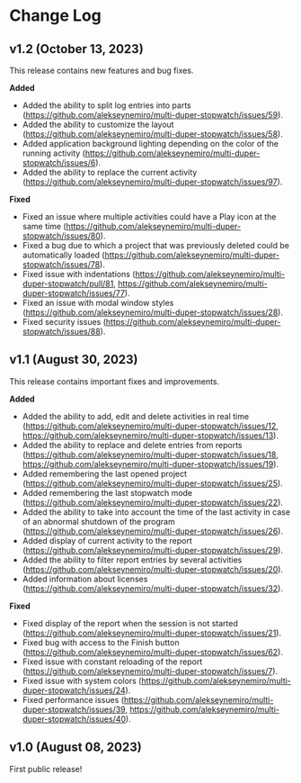 # Change Log

## v1.2 (October 13, 2023)

This release contains new features and bug fixes.

**Added**

* Added the ability to split log entries into parts (<https://github.com/alekseynemiro/multi-duper-stopwatch/issues/59>).
* Added the ability to customize the layout (<https://github.com/alekseynemiro/multi-duper-stopwatch/issues/58>).
* Added application background lighting depending on the color of the running activity (<https://github.com/alekseynemiro/multi-duper-stopwatch/issues/6>).
* Added the ability to replace the current activity (<https://github.com/alekseynemiro/multi-duper-stopwatch/issues/97>).

**Fixed**

* Fixed an issue where multiple activities could have a Play icon at the same time (<https://github.com/alekseynemiro/multi-duper-stopwatch/issues/80>).
* Fixed a bug due to which a project that was previously deleted could be automatically loaded (<https://github.com/alekseynemiro/multi-duper-stopwatch/issues/78>).
* Fixed issue with indentations (<https://github.com/alekseynemiro/multi-duper-stopwatch/pull/81>, <https://github.com/alekseynemiro/multi-duper-stopwatch/issues/77>).
* Fixed an issue with modal window styles (<https://github.com/alekseynemiro/multi-duper-stopwatch/issues/28>).
* Fixed security issues (<https://github.com/alekseynemiro/multi-duper-stopwatch/issues/88>).

## v1.1 (August 30, 2023)

This release contains important fixes and improvements.

**Added**

* Added the ability to add, edit and delete activities in real time (<https://github.com/alekseynemiro/multi-duper-stopwatch/issues/12>, <https://github.com/alekseynemiro/multi-duper-stopwatch/issues/13>).
* Added the ability to replace and delete entries from reports (<https://github.com/alekseynemiro/multi-duper-stopwatch/issues/18>, <https://github.com/alekseynemiro/multi-duper-stopwatch/issues/19>).
* Added remembering the last opened project (<https://github.com/alekseynemiro/multi-duper-stopwatch/issues/25>).
* Added remembering the last stopwatch mode (<https://github.com/alekseynemiro/multi-duper-stopwatch/issues/22>).
* Added the ability to take into account the time of the last activity in case of an abnormal shutdown of the program (<https://github.com/alekseynemiro/multi-duper-stopwatch/issues/26>).
* Added display of current activity to the report (<https://github.com/alekseynemiro/multi-duper-stopwatch/issues/29>).
* Added the ability to filter report entries by several activities (<https://github.com/alekseynemiro/multi-duper-stopwatch/issues/20>).
* Added information about licenses (<https://github.com/alekseynemiro/multi-duper-stopwatch/issues/32>).

**Fixed**

* Fixed display of the report when the session is not started (<https://github.com/alekseynemiro/multi-duper-stopwatch/issues/21>).
* Fixed bug with access to the Finish button (<https://github.com/alekseynemiro/multi-duper-stopwatch/issues/62>).
* Fixed issue with constant reloading of the report (<https://github.com/alekseynemiro/multi-duper-stopwatch/issues/7>).
* Fixed issue with system colors (<https://github.com/alekseynemiro/multi-duper-stopwatch/issues/24>).
* Fixed performance issues (<https://github.com/alekseynemiro/multi-duper-stopwatch/issues/39>, <https://github.com/alekseynemiro/multi-duper-stopwatch/issues/40>).

## v1.0 (August 08, 2023)

First public release!
